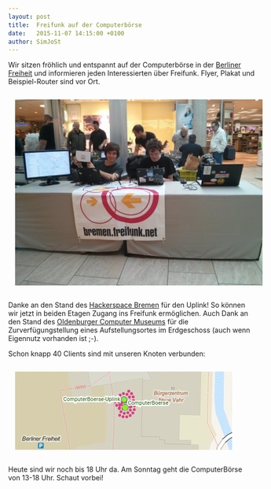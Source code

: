 ```yaml
---
layout: post
title:  Freifunk auf der Computerbörse
date:   2015-11-07 14:15:00 +0100
author: SimJoSt
---
```


Wir sitzen fröhlich und entspannt auf der Computerbörse in der [Berliner Freiheit](http://www.berliner-freiheit.de/) und informieren jeden Interessierten über Freifunk. Flyer, Plakat und Beispiel-Router sind vor Ort.

<img src="/blog/files/2015-11-07/Freifunk_auf_der_Computerboerse.jpg" style="padding: 1em" />

Danke an den Stand des [Hackerspace Bremen](https://www.hackerspace-bremen.de/) für den Uplink! So können wir jetzt in beiden Etagen Zugang ins Freifunk ermöglichen. Auch Dank an den Stand des [Oldenburger Computer Museums](https://www.computermuseum-oldenburg.de/) für die Zurverfügungstellung eines Aufstellungsortes im Erdgeschoss (auch wenn Eigennutz vorhanden ist ;-).

Schon knapp 40 Clients sind mit unseren Knoten verbunden:

<img src="/blog/files/2015-11-07/ComputerBoerse-Meshviewer.png" style="padding: 1em" />

Heute sind wir noch bis 18 Uhr da. Am Sonntag geht die ComputerBörse von 13-18 Uhr.
Schaut vorbei!
